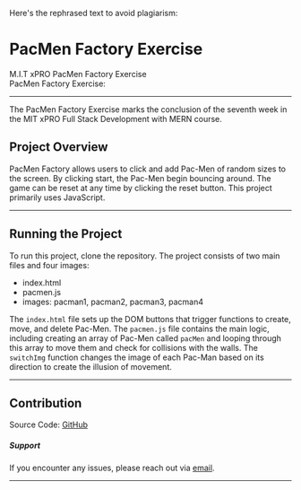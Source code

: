 Here's the rephrased text to avoid plagiarism:

# PacMen Factory Exercise

M.I.T xPRO PacMen Factory Exercise<br>
PacMen Factory Exercise: 

___

The PacMen Factory Exercise marks the conclusion of the seventh week in the MIT xPRO Full Stack Development with MERN course.

## Project Overview
PacMen Factory allows users to click and add Pac-Men of random sizes to the screen. By clicking start, the Pac-Men begin bouncing around. The game can be reset at any time by clicking the reset button. This project primarily uses JavaScript.
___

## Running the Project
To run this project, clone the repository. The project consists of two main files and four images:<br>
- index.html
- pacmen.js
- images: pacman1, pacman2, pacman3, pacman4

The `index.html` file sets up the DOM buttons that trigger functions to create, move, and delete Pac-Men. The `pacmen.js` file contains the main logic, including creating an array of Pac-Men called `pacMen` and looping through this array to move them and check for collisions with the walls. The `switchImg` function changes the image of each Pac-Man based on its direction to create the illusion of movement.
___

## Contribution
Source Code: <a href="https://github.com/EliHeuman/PacMen-Factory-Exercise/blob/master/index.html">GitHub</a>

##### Support
If you encounter any issues, please reach out via <a href="mailto:biz.elih@gmail.com">email</a>.
___

